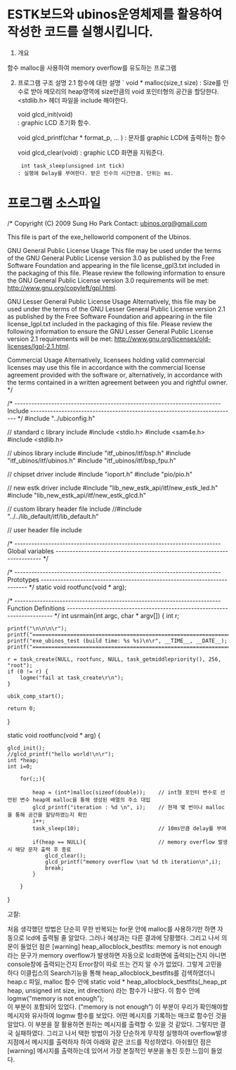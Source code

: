 # ESTK보드와 ubinos운영체제를 활용하여 작성한 코드를 실행시킵니다.


1. 개요

함수 malloc을 사용하여 memory overflow를 유도하는 프로그램 

2. 프로그램 구조 설명
	2.1 함수에 대한 설명
` 	void * malloc(size_t size)
	  : Size를 인수로 받아 메모리의 heap영역에 size만큼의 void 포인터형의 공간을 할당한다.
	  <stdlib.h> 헤더 파일을 include 해야한다.
    
    
     void glcd_init(void)	
    : graphic LCD 초기화 함수. 
    
    
    void glcd_printf(char * format_p, ... )	
    : 문자를 graphic LCD에 출력하는 함수
    
    
    void glcd_clear(void)
	   : graphic LCD 화면을 지워준다.
     
     
	    int task_sleep(unsigned int tick)
	   : 실행에 Delay를 부여한다. 받은 인수의 시간만큼. 단위는 ms.


# 프로그램 소스파일
/*
  Copyright (C) 2009 Sung Ho Park
  Contact: ubinos.org@gmail.com

  This file is part of the exe_helloworld component of the Ubinos.

  GNU General Public License Usage
  This file may be used under the terms of the GNU
  General Public License version 3.0 as published by the Free Software
  Foundation and appearing in the file license_gpl3.txt included in the
  packaging of this file. Please review the following information to
  ensure the GNU General Public License version 3.0 requirements will be
  met: http://www.gnu.org/copyleft/gpl.html.

  GNU Lesser General Public License Usage
  Alternatively, this file may be used under the terms of the GNU Lesser
  General Public License version 2.1 as published by the Free Software
  Foundation and appearing in the file license_lgpl.txt included in the
  packaging of this file. Please review the following information to
  ensure the GNU Lesser General Public License version 2.1 requirements
  will be met: http://www.gnu.org/licenses/old-licenses/lgpl-2.1.html.

  Commercial Usage
  Alternatively, licensees holding valid commercial licenses may
  use this file in accordance with the commercial license agreement
  provided with the software or, alternatively, in accordance with the
  terms contained in a written agreement between you and rightful owner.
*/

/* -------------------------------------------------------------------------
	Include
 ------------------------------------------------------------------------- */
#include "../ubiconfig.h"

// standard c library include
#include <stdio.h>
#include <sam4e.h>
#include <stdlib.h>

// ubinos library include
#include "itf_ubinos/itf/bsp.h"
#include "itf_ubinos/itf/ubinos.h"
#include "itf_ubinos/itf/bsp_fpu.h"

// chipset driver include
#include "ioport.h"
#include "pio/pio.h"

// new estk driver include
#include "lib_new_estk_api/itf/new_estk_led.h"
#include "lib_new_estk_api/itf/new_estk_glcd.h"

// custom library header file include
//#include "../../lib_default/itf/lib_default.h"

// user header file include

/* -------------------------------------------------------------------------
	Global variables
 ------------------------------------------------------------------------- */

/* -------------------------------------------------------------------------
	Prototypes
 ------------------------------------------------------------------------- */
static void rootfunc(void * arg);


/* -------------------------------------------------------------------------
	Function Definitions
 ------------------------------------------------------------------------- */
int usrmain(int argc, char * argv[]) {
	int r;

	printf("\n\n\n\r");
	printf("================================================================================\n\r");
	printf("exe_ubinos_test (build time: %s %s)\n\r", __TIME__, __DATE__);
	printf("================================================================================\n\r");

	r = task_create(NULL, rootfunc, NULL, task_getmiddlepriority(), 256, "root");
	if (0 != r) {
		logme("fail at task_create\r\n");
	}

	ubik_comp_start();

	return 0;
}

static void rootfunc(void * arg) {

	glcd_init();
	//glcd_printf("hello world!\n\r");
	int *heap;
	int i=0;

		for(;;){

			heap = (int*)malloc(sizeof(double));	// int형 포인터 변수로 선언된 변수 heap에 malloc을 통해 생성된 배열의 주소 대입
			glcd_printf("iteration : %d \n", i);	// 현재 몇 번이나 malloc을 통해 공간을 할당하였는지 확인
			i++;
			task_sleep(10);							// 10ms만큼 delay를 부여

			if(heap == NULL){ 						// memory overflow 발생 시 해당 문자 출력 후 종료
				glcd_clear();
				glcd_printf("memory overflow \nat %d th iteration\n",i);
				break;
			}

		}
}






고찰: 

처음 생각했던 방법은 단순히 무한 반복되는 for문 안에 malloc를 사용하기만 하면 자동으로 lcd에 출력될 줄 알았다. 그러나 예상과는 다른 결과에 당황했다. 그리고 나서 의문이 들었던 점은 
[warning] heap_allocblock_bestfits: memory is not enough 라는 문구가 memory overflow가 발생하면 자동으로 lcd화면에 출력되는건지 아니면 console창에 출력되는건지 Error창이 따로 뜨는 건지 알 수가 없었다. 그렇게 고민을 하다 이클립스의 Search기능을 통해 heap_allocblock_bestfits를 검색하였더니 heap.c 파일,  malloc 함수 안에 
static void * heap_allocblock_bestfits(_heap_pt heap, unsigned int size, int direction) 라는 함수가 나왔다. 이 함수 안에  logmw("memory is not enough");  
이 부분이 포함되어 있었다. ("memory is not enough”)  이 부분이 우리가 확인해야할 메시지와 유사하여 logmw 함수를 보았다. 어떤 메시지를 기록하는 매크로 함수인 것을 알았다. 이 부분을 잘 활용하면 원하는 메시지를 출력할 수 있을 것 같았다. 그렇지만 결국 실패하였다. 그리고 나서 택한 방법이 가장 단순하게 무작정 실행하여 overflow발생 지점에서 메시지를 출력하자 하여 아래와 같은 코드를 작성하였다. 아쉬웠던 점은 [warning] 메시지를 출력하는데 있어서 가장 본질적인 부분을 놓친 듯한 느낌이 들었다.

